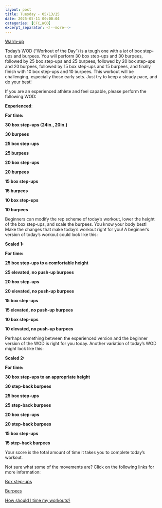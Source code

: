 ```yaml
---
layout: post
title: Tuesday - 05/13/25
date: 2025-05-11 00:00:04
categories: [CFC,WOD]
excerpt_separator: <!--more-->
---
```

[Warm-up](https://communityfitnessclub.wixsite.com/website/post/basic-full-body-warm-up)

Today’s WOD (“Workout of the Day”) is a tough one with a *lot* of box step-ups and burpees. You will perform 30 box step-ups and 30 burpees, followed by 25 box step-ups and 25 burpees, followed by 20 box step-ups and 20 burpees, followed by 15 box step-ups and 15 burpees, and finally finish with 10 box step-ups and 10 burpees. This workout will be challenging, especially those early sets. Just try to keep a steady pace, and do your best! 

If you are an experienced athlete and feel capable, please perform the following WOD:

**Experienced:**

**For time:**

**30 box step-ups (24in., 20in.)**

**30 burpees**

**25 box step-ups**

**25 burpees**

**20 box step-ups**

**20 burpees**

**15 box step-ups**

**15 burpees**

**10 box step-ups**

**10 burpees**
<!--more-->

Beginners can modify the rep scheme of today’s workout, lower the height of the box step-ups, and scale the burpees. You know your body best! Make the changes that make today’s workout right for you! A beginner’s version of today’s workout could look like this:

**Scaled 1:**

**For time:**

**25 box step-ups to a comfortable height**

**25 elevated, no push-up burpees**

**20 box step-ups**

**20 elevated, no push-up burpees**

**15 box step-ups**

**15 elevated, no push-up burpees**

**10 box step-ups**

**10 elevated, no push-up burpees**

Perhaps something between the experienced version and the beginner version of the WOD is right for you today. Another variation of today’s WOD might look like this:

**Scaled 2:**

**For time:**

**30 box step-ups to an appropriate height**

**30 step-back burpees**

**25 box step-ups**

**25 step-back burpees**

**20 box step-ups**

**20 step-back burpees**

**15 box step-ups**

**15 step-back burpees**

Your score is the total amount of time it takes you to complete today’s workout. 

Not sure what some of the movements are? Click on the following links for more information:

[Box step-ups](https://www.youtube.com/watch?v=5qjqDHOUh-A)

[Burpees](https://communityfitnessclub.wixsite.com/website/post/burpees)

[How should I time my workouts?](https://communityfitnessclub.wixsite.com/website/post/how-should-i-time-my-workouts)
